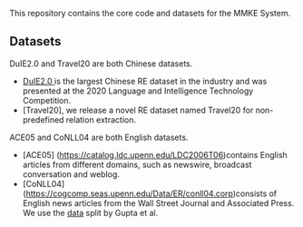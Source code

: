 This repository contains the core code and datasets for the MMKE System. 

## Datasets
DuIE2.0 and Travel20 are both Chinese datasets. 
- [DuIE2.0 ](https://github.com/PaddlePaddle/Research/tree/master/KG/DuIE_Baseline) is the largest Chinese RE dataset in the industry and was presented at the 2020 Language and Intelligence Technology Competition. 
- [Travel20], we release a novel RE dataset named Travel20 for non-predefined relation extraction.

ACE05 and CoNLL04 are both English datasets.
- [ACE05] (https://catalog.ldc.upenn.edu/LDC2006T06)contains English articles from different domains, such as newswire, broadcast conversation and weblog. 
- [CoNLL04] (https://cogcomp.seas.upenn.edu/Data/ER/conll04.corp)consists of English news articles from the Wall Street Journal and Associated Press. We use the [data](https://github.com/bekou/multihead_joint_entity_relation_extraction/tree/master/data/CoNLL04) split by Gupta et al.
